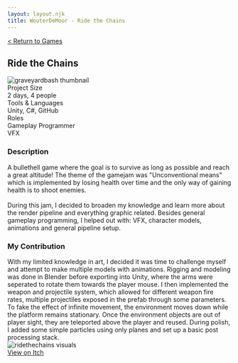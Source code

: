 ```yaml
---
layout: layout.njk
title: WouterDeMoor - Ride the Chains
---
```


<article class="project-page container">
<div class="project-page-head">
    <a href="/games">< Return to Games</a>
    <h2 class="project-title">Ride the Chains</h2>
</div>
<div class="project-intro">
    <img src="/img/ridethechains_thumbnail.png" alt="graveyardbash thumbnail" class="project-video" loading="lazy"/>
    <div class="project-data">
        <div>
            <div class="data-title">Project Size</div>
            <div class="data-text">2 days, 4 people</div>
        </div>
        <div>
            <div class="data-title">Tools &amp; Languages</div>
            <div class="data-text">Unity, C#, GitHub</div>
        </div>
        <div>
            <div class="data-title">Roles</div>
            <div class="data-text">
            Gameplay Programmer </br>
            VFX
            </div>
        </div>
    </div>
</div>

<section class="project-section">
    <h3>Description</h3>
    <div class="project-description">
        A bullethell game where the goal is to survive as long as possible and reach a great altitude! The theme of the gamejam was "Unconventional means" which is implemented by losing health over time and the only way of gaining health is to shoot enemies. </br>
        </br>
        During this jam, I decided to broaden my knowledge and learn more about the render pipeline and everything graphic related. Besides general gameplay programming, I helped out with: VFX, character models, animations and general pipeline setup.
    </div>
</section>

<section class="project-section">
    <h3>My Contribution</h3>
    <div class="project-task-100">
        <div class="task-container">
            <div>
            With my limited knowledge in art, I decided it was time to challenge myself and attempt to make multiple models with animations. Rigging and modeling was done in Blender before exporting into Unity, where the arms were seperated to rotate them towards the player mouse. I then implemented the weapon and projectile system, which allowed for different weapon fire rates, multiple projectiles exposed in the prefab through some parameters. To fake the effect of infinite movement, the environment moves down while the platform remains stationary. Once the environment objects are out of player sight, they are teleported above the player and reused. During polish, I added some simple particles using only planes and set up a basic post processing stack.
            </div>
            <img src="/gif/ridethechains_visuals.gif" alt="ridethechains visuals" loading="lazy"/>
        </div>
    </div>
</section>

<div class="button-div">
    <a class="link-button" href="https://tomstevens.itch.io/ridethechains" target="_blank" rel="noopener noreferrer">View on Itch</a>
</div>
</article>